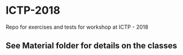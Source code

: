 # ICTP-2018
Repo for exercises and tests for workshop at ICTP - 2018

## See Material folder for details on the classes

